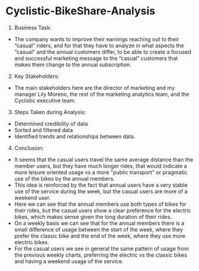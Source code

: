 # Cyclistic-BikeShare-Analysis

1. Business Task:
- The company wants to improve their earnings reaching out to their “casual” riders, and for that they have to analyze in what aspects the “casual” and the annual customers differ, to be able to create a focused and successful marketing message to the “casual” customers that makes them change to the annual subscription.

2. Key Stakeholders:
- The main stakeholders here are the director of marketing and my manager Lily Moreno, the rest of the marketing analytics team, and the Cyclistic executive team.

3. Steps Taken during Analysis:
- Determined credibility of data
- Sorted and filtered data
- Identified trends and relationships between data.

4. Conclusion:
- It seems that the casual users travel the same average distance than the member users, but they have much longer rides, that would indicate a more leisure oriented usage vs a more "public transport" or pragmatic use of the bikes by the annual members.
- This idea is reinforced by the fact that annual users have a very stable use of the service during the week, but the casual users are more of a weekend user.
- Here we can see that the annual members use both types of bikes for their rides, but the casual users show a clear preference for the electric bikes, which makes sense given the long duration of their rides.
- On a weekly basis we can see that for the annual members there is a small difference of usage between the start of the week, where they prefer the classic bike and the end of the week, where they use more electric bikes.
- For the casual users we see in general the same pattern of usage from the previous weekly charts, preferring the electric vs the classic bikes and having a weekend usage of the service.
